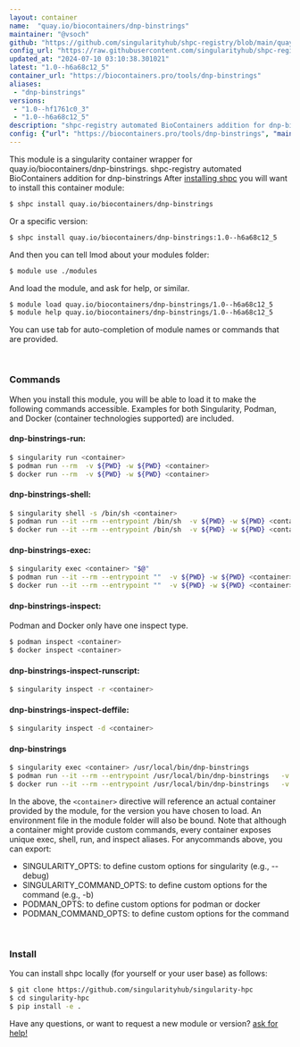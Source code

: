 ```yaml
---
layout: container
name:  "quay.io/biocontainers/dnp-binstrings"
maintainer: "@vsoch"
github: "https://github.com/singularityhub/shpc-registry/blob/main/quay.io/biocontainers/dnp-binstrings/container.yaml"
config_url: "https://raw.githubusercontent.com/singularityhub/shpc-registry/main/quay.io/biocontainers/dnp-binstrings/container.yaml"
updated_at: "2024-07-10 03:10:38.301021"
latest: "1.0--h6a68c12_5"
container_url: "https://biocontainers.pro/tools/dnp-binstrings"
aliases:
 - "dnp-binstrings"
versions:
 - "1.0--hf1761c0_3"
 - "1.0--h6a68c12_5"
description: "shpc-registry automated BioContainers addition for dnp-binstrings"
config: {"url": "https://biocontainers.pro/tools/dnp-binstrings", "maintainer": "@vsoch", "description": "shpc-registry automated BioContainers addition for dnp-binstrings", "latest": {"1.0--h6a68c12_5": "sha256:7540b77be9b6962316ba8ab23c3a80f64c9656d63e416d41bc994d42b39cd5cc"}, "tags": {"1.0--hf1761c0_3": "sha256:6639e192eb293a40e7b38d18900a3e41d5900003231e5b02ef34db5b384fbfaa", "1.0--h6a68c12_5": "sha256:7540b77be9b6962316ba8ab23c3a80f64c9656d63e416d41bc994d42b39cd5cc"}, "docker": "quay.io/biocontainers/dnp-binstrings", "aliases": {"dnp-binstrings": "/usr/local/bin/dnp-binstrings"}}
---
```


This module is a singularity container wrapper for quay.io/biocontainers/dnp-binstrings.
shpc-registry automated BioContainers addition for dnp-binstrings
After [installing shpc](#install) you will want to install this container module:


```bash
$ shpc install quay.io/biocontainers/dnp-binstrings
```

Or a specific version:

```bash
$ shpc install quay.io/biocontainers/dnp-binstrings:1.0--h6a68c12_5
```

And then you can tell lmod about your modules folder:

```bash
$ module use ./modules
```

And load the module, and ask for help, or similar.

```bash
$ module load quay.io/biocontainers/dnp-binstrings/1.0--h6a68c12_5
$ module help quay.io/biocontainers/dnp-binstrings/1.0--h6a68c12_5
```

You can use tab for auto-completion of module names or commands that are provided.

<br>

### Commands

When you install this module, you will be able to load it to make the following commands accessible.
Examples for both Singularity, Podman, and Docker (container technologies supported) are included.

#### dnp-binstrings-run:

```bash
$ singularity run <container>
$ podman run --rm  -v ${PWD} -w ${PWD} <container>
$ docker run --rm  -v ${PWD} -w ${PWD} <container>
```

#### dnp-binstrings-shell:

```bash
$ singularity shell -s /bin/sh <container>
$ podman run --it --rm --entrypoint /bin/sh  -v ${PWD} -w ${PWD} <container>
$ docker run --it --rm --entrypoint /bin/sh  -v ${PWD} -w ${PWD} <container>
```

#### dnp-binstrings-exec:

```bash
$ singularity exec <container> "$@"
$ podman run --it --rm --entrypoint ""  -v ${PWD} -w ${PWD} <container> "$@"
$ docker run --it --rm --entrypoint ""  -v ${PWD} -w ${PWD} <container> "$@"
```

#### dnp-binstrings-inspect:

Podman and Docker only have one inspect type.

```bash
$ podman inspect <container>
$ docker inspect <container>
```

#### dnp-binstrings-inspect-runscript:

```bash
$ singularity inspect -r <container>
```

#### dnp-binstrings-inspect-deffile:

```bash
$ singularity inspect -d <container>
```


#### dnp-binstrings

```bash
$ singularity exec <container> /usr/local/bin/dnp-binstrings
$ podman run --it --rm --entrypoint /usr/local/bin/dnp-binstrings   -v ${PWD} -w ${PWD} <container> -c " $@"
$ docker run --it --rm --entrypoint /usr/local/bin/dnp-binstrings   -v ${PWD} -w ${PWD} <container> -c " $@"
```



In the above, the `<container>` directive will reference an actual container provided
by the module, for the version you have chosen to load. An environment file in the
module folder will also be bound. Note that although a container
might provide custom commands, every container exposes unique exec, shell, run, and
inspect aliases. For anycommands above, you can export:

 - SINGULARITY_OPTS: to define custom options for singularity (e.g., --debug)
 - SINGULARITY_COMMAND_OPTS: to define custom options for the command (e.g., -b)
 - PODMAN_OPTS: to define custom options for podman or docker
 - PODMAN_COMMAND_OPTS: to define custom options for the command

<br>

### Install

You can install shpc locally (for yourself or your user base) as follows:

```bash
$ git clone https://github.com/singularityhub/singularity-hpc
$ cd singularity-hpc
$ pip install -e .
```

Have any questions, or want to request a new module or version? [ask for help!](https://github.com/singularityhub/singularity-hpc/issues)
